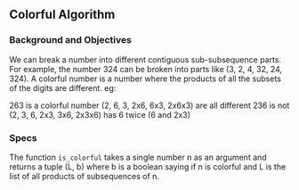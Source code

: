 ## Colorful Algorithm

### Background and Objectives

We can break a number into different contiguous sub-subsequence parts. For example, the number 324 can be broken into parts like (3, 2, 4, 32, 24, 324). A colorful number is a number where the products of all the subsets of the digits are different. eg:

263 is a colorful number (2, 6, 3, 2x6, 6x3, 2x6x3) are all different
236 is not (2, 3, 6, 2x3, 3x6, 2x3x6) has 6 twice (6 and 2x3)

### Specs
The function `is_colorful` takes a single number n as an argument and returns a tuple (L, b) where b is a boolean saying if n is colorful and L is the list of all products of subsequences of n. 
